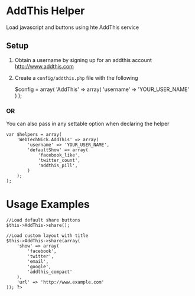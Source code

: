 # AddThis Helper

Load javascript and buttons using hte AddThis service

## Setup

1. Obtain a username by signing up for an addthis account http://www.addthis.com
2. Create a `config/addthis.php` file with the following

	$config = array(
		'AddThis' => array(
			'username' => 'YOUR_USER_NAME'
		)
	);
	
### OR

You can also pass in any settable option when declaring the helper

	var $helpers = array(
		'WebTechNick.AddThis' => array(
			'username' => 'YOUR_USER_NAME',
			'defaultShow' => array(
				'facebook_like',
				'twitter_count',
				'addthis_pill',
			)
		);
	);
	
	
# Usage Examples

	//Load default share buttons
	$this->AddThis->share();
	
	//Load custom layout with title
	$this->AddThis->share(array(
		'show' => array(
			'facebook',
			'twitter',
			'email',
			'google',
			'addthis_compact'
		),
		'url' => 'http://www.example.com'
	)); ?>
